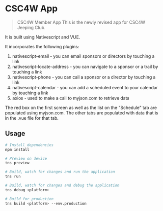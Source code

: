 # CSC4W App

> CSC4W Member App
This is the newly revised app for CSC4W Jeeping Club.

It is built using Nativescript and VUE.

It incorporates the following plugins:
1. nativescript-email - you can email sponsors or directors by touching a link
2. nativescript-locate-address - you can navigate to a sponsor or a trail by touching a link
3. nativescript-phone - you can call a sponsor or a director by touching a link
4. nativescript-calendar - you can add a scheduled event to your calendar by touching a link
4. axios - used to make a call to myjson.com to retrieve data

The red box on the first screen as well as the list on the "Schedule" tab are populated using myjson.com.  The other tabs are populated with data that is in the .vue file for that tab.

## Usage

``` bash
# Install dependencies
npm install

# Preview on device
tns preview

# Build, watch for changes and run the application
tns run

# Build, watch for changes and debug the application
tns debug <platform>

# Build for production
tns build <platform> --env.production

```
